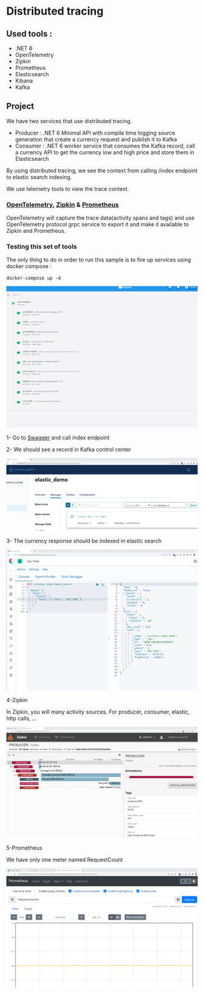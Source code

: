 # Distributed tracing
## Used tools :
- .NET 6
- OpenTelemetry
- Zipkin
- Prometheus
- Elasticsearch
- Kibana
- Kafka

## Project
We have two services that use distributed tracing.

- Producer : .NET 6 Minimal API with compile time logging source generation that create a currency request and publish it to Kafka
- Consumer : .NET 6 worker service that consumes the Kafka record, call a currency API to get the currency low and high price and store them in Elasticsearch

By using distributed tracing, we see the context from calling /index endpoint to elastic search indexing.

We use telemetry tools to view the trace context.

### [OpenTelemetry](https://opentelemetry.io/), [Zipkin](https://zipkin.io/) & [Prometheus](https://prometheus.io/)

OpenTelemetry will capture the trace data(activity spans and tags) and use OpenTelemetry protocol grpc service to export it and make it available to Zipkin and Prometheus.

### Testing this set of tools

The only thing to do in order to run this sample is to fire up services using docker compose :

```
docker-compose up -d
```
![Alt text](Images/Docker.png?raw=true "docker services")


1- Go to [Swagger](https://localhost:8081/swagger) and call index endpoint

2- We should see a record in Kafka control center

![Alt text](Images/Kafka.png?raw=true "Kafka control center")

3- The currency response should be indexed in elastic search

![Alt text](Images/Kibana.png?raw=true "Kibana")

4-Zipkin

In Zipkin, you will many activity sources. For producer, consumer, elastic, http calls, ...

![Alt text](Images/Zipkin.png?raw=true "Kibana")

5-Prometheus

We have only one meter named RequestCount

![Alt text](Images/Prometheus.png?raw=true "Kibana")
